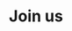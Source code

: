 ---
layout: join_us
title: Join us
permalink: "/join_us.html"
parallax_image: "/assets/img/cashew_5.png"
description: 'Find our latest offers here'

---
